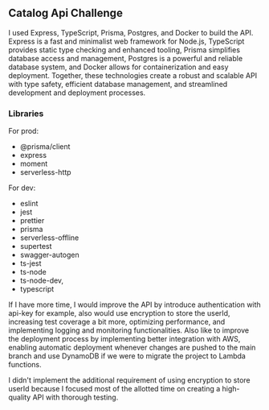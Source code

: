 ## Catalog Api Challenge

I used Express, TypeScript, Prisma, Postgres, and Docker to build the API. Express is a fast and minimalist web framework for Node.js, TypeScript provides static type checking and enhanced tooling, Prisma simplifies database access and management, Postgres is a powerful and reliable database system, and Docker allows for containerization and easy deployment. Together, these technologies create a robust and scalable API with type safety, efficient database management, and streamlined development and deployment processes.

### Libraries

For prod:

- @prisma/client
- express
- moment
- serverless-http

For dev:

- eslint
- jest
- prettier
- prisma
- serverless-offline
- supertest
- swagger-autogen
- ts-jest
- ts-node
- ts-node-dev,
- typescript

If I have more time, I would improve the API by introduce authentication with api-key for example, also would use encryption to store the userId, increasing test coverage a bit more, optimizing performance, and implementing logging and monitoring functionalities. Also like to improve the deployment process by implementing better integration with AWS, enabling automatic deployment whenever changes are pushed to the main branch and use DynamoDB if we were to migrate the project to Lambda functions.

I didn't implement the additional requirement of using encryption to store userId because I focused most of the allotted time on creating a high-quality API with thorough testing.
